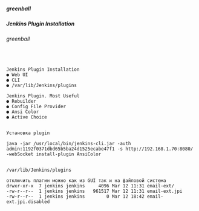 ##### greenball
##### Jenkins Plugin Installation
#####


###### greenball
```
```
######
```
Jenkins Plugin Installation
● Web UI
● CLI
● /var/lib/Jenkins/plugins

Jenkins Plugin. Most Useful
● Rebuilder
● Config File Provider
● Ansi Color
● Active Choice


Установка plugin 

java -jar /usr/local/bin/jenkins-cli.jar -auth admin:1192f0371dbd65b5ba24d1525ecabe47f1 -s http://192.168.1.70:8080/ -webSocket install-plugin AnsiColor


/var/lib/Jenkins/plugins

отключить плагин можно как из GUI так и на файловой система
drwxr-xr-x  7 jenkins jenkins     4096 Mar 12 11:31 email-ext/
-rw-r--r--  1 jenkins jenkins   961517 Mar 12 11:31 email-ext.jpi
-rw-r--r--  1 jenkins jenkins        0 Mar 12 18:42 email-ext.jpi.disabled

```
######
```
```
######
```
```
